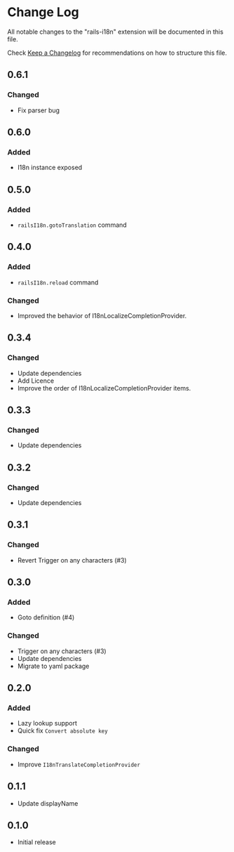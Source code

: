 # Change Log

All notable changes to the "rails-i18n" extension will be documented in this file.

Check [Keep a Changelog](http://keepachangelog.com/) for recommendations on how to structure this file.

## 0.6.1

### Changed

- Fix parser bug

## 0.6.0

### Added

- I18n instance exposed

## 0.5.0

### Added

- `railsI18n.gotoTranslation` command

## 0.4.0

### Added

- `railsI18n.reload` command

### Changed

- Improved the behavior of I18nLocalizeCompletionProvider.

## 0.3.4

### Changed

- Update dependencies
- Add Licence
- Improve the order of I18nLocalizeCompletionProvider items.

## 0.3.3

### Changed

- Update dependencies

## 0.3.2

### Changed

- Update dependencies

## 0.3.1

### Changed

- Revert Trigger on any characters (#3)

## 0.3.0

### Added

- Goto definition (#4)

### Changed

- Trigger on any characters (#3)
- Update dependencies
- Migrate to yaml package

## 0.2.0

### Added

- Lazy lookup support
- Quick fix `Convert absolute key`

### Changed

- Improve `I18nTranslateCompletionProvider`

## 0.1.1

- Update displayName

## 0.1.0

- Initial release
